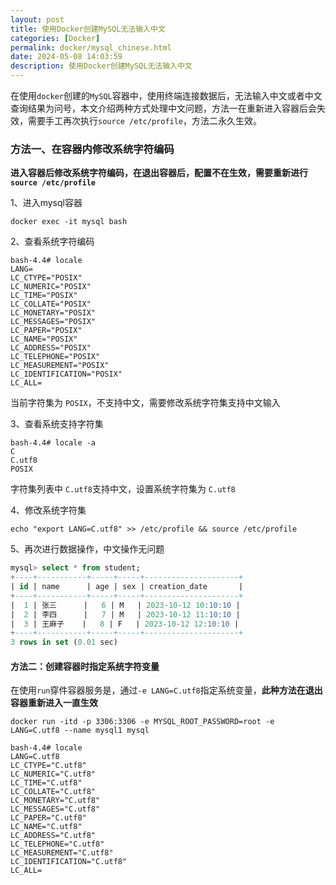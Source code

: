 ```yaml
---
layout: post
title: 使用Docker创建MySQL无法输入中文
categories: [Docker]
permalink: docker/mysql_chinese.html
date: 2024-05-08 14:03:59
description: 使用Docker创建MySQL无法输入中文
---
```

在使用`docker`创建的`MySQL`容器中，使用终端连接数据后，无法输入中文或者中文查询结果为问号，本文介绍两种方式处理中文问题，方法一在重新进入容器后会失效，需要手工再次执行`source /etc/profile`，方法二永久生效。


### 方法一、在容器内修改系统字符编码

**进入容器后修改系统字符编码，在退出容器后，配置不在生效，需要重新进行 `source /etc/profile`**

1、进入mysql容器

```shell
docker exec -it mysql bash
```



2、查看系统字符编码

```shell
bash-4.4# locale
LANG=
LC_CTYPE="POSIX"
LC_NUMERIC="POSIX"
LC_TIME="POSIX"
LC_COLLATE="POSIX"
LC_MONETARY="POSIX"
LC_MESSAGES="POSIX"
LC_PAPER="POSIX"
LC_NAME="POSIX"
LC_ADDRESS="POSIX"
LC_TELEPHONE="POSIX"
LC_MEASUREMENT="POSIX"
LC_IDENTIFICATION="POSIX"
LC_ALL=
```

当前字符集为 `POSIX`，不支持中文，需要修改系统字符集支持中文输入



3、查看系统支持字符集

```shell
bash-4.4# locale -a
C
C.utf8
POSIX
```

字符集列表中 `C.utf8`支持中文，设置系统字符集为 `C.utf8`



4、修改系统字符集

```shell
echo "export LANG=C.utf8" >> /etc/profile && source /etc/profile
```



5、再次进行数据操作，中文操作无问题

```sql
mysql> select * from student;
+----+-----------+-----+-----+---------------------+
| id | name      | age | sex | creation_date       |
+----+-----------+-----+-----+---------------------+
|  1 | 张三      |   6 | M   | 2023-10-12 10:10:10 |
|  2 | 李四      |   7 | M   | 2023-10-12 11:10:10 |
|  3 | 王麻子    |   8 | F   | 2023-10-12 12:10:10 |
+----+-----------+-----+-----+---------------------+
3 rows in set (0.01 sec)

```



#### 方法二：创建容器时指定系统字符变量

在使用`run`穿件容器服务是，通过`-e LANG=C.utf8`指定系统变量，**此种方法在退出容器重新进入一直生效**

```shell
docker run -itd -p 3306:3306 -e MYSQL_ROOT_PASSWORD=root -e LANG=C.utf8 --name mysql1 mysql
```

```shell
bash-4.4# locale
LANG=C.utf8
LC_CTYPE="C.utf8"
LC_NUMERIC="C.utf8"
LC_TIME="C.utf8"
LC_COLLATE="C.utf8"
LC_MONETARY="C.utf8"
LC_MESSAGES="C.utf8"
LC_PAPER="C.utf8"
LC_NAME="C.utf8"
LC_ADDRESS="C.utf8"
LC_TELEPHONE="C.utf8"
LC_MEASUREMENT="C.utf8"
LC_IDENTIFICATION="C.utf8"
LC_ALL=
```

